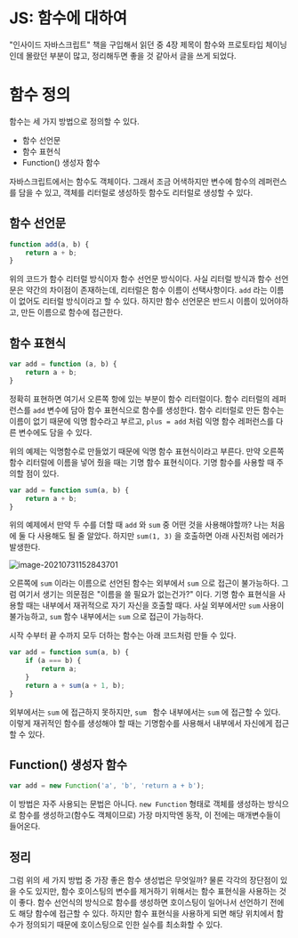 # JS: 함수에 대하여

"인사이드 자바스크립트" 책을 구입해서 읽던 중 4장 제목이 함수와 프로토타입 체이닝인데 몰랐던 부분이 많고, 정리해두면 좋을 것 같아서 글을 쓰게 되었다. 

# 함수 정의

함수는 세 가지 방법으로 정의할 수 있다.

* 함수 선언문
* 함수 표현식
* Function() 생성자 함수

자바스크립트에서는 함수도 객체이다. 그래서 조금 어색하지만 변수에 함수의 레퍼런스를 담을 수 있고, 객체를 리터럴로 생성하듯 함수도 리터럴로 생성할 수 있다.



## 함수 선언문

```javascript
function add(a, b) {
    return a + b;
}
```

위의 코드가 함수 리터럴 방식이자 함수 선언문 방식이다. 사실 리터럴 방식과 함수 선언문은 약간의 차이점이 존재하는데, 리터럴은 함수 이름이 선택사항이다. `add` 라는 이름이 없어도 리터럴 방식이라고 할  수 있다. 하지만 함수 선언문은 반드시 이름이 있어야하고, 만든 이름으로 함수에 접근한다.



## 함수 표현식

```javascript
var add = function (a, b) {
    return a + b;
}
```

정확히 표현하면 여기서 오른쪽 항에 있는 부분이 함수 리터럴이다. 함수 리터럴의 레퍼런스를 `add` 변수에 담아 함수 표현식으로 함수를 생성한다. 함수 리터럴로 만든 함수는 이름이 없기 때문에 익명 함수라고 부르고, `plus = add` 처럼 익명 함수 레퍼런스를 다른 변수에도 담을 수 있다.

위의 예제는 익명함수로 만들었기 때문에 익명 함수 표현식이라고 부른다. 만약 오른쪽 함수 리터럴에 이름을 넣어 줬을 때는 기명 함수 표현식이다. 기명 함수를 사용할 때 주의할 점이 있다.

```javascript
var add = function sum(a, b) {
    return a + b;
}
```

위의 예제에서 만약 두 수를 더할 때 `add` 와 `sum` 중 어떤 것을 사용해야할까? 나는 처음에 둘 다 사용해도 될 줄 알았다. 하지만 `sum(1, 3)` 을 호출하면 아래 사진처럼 에러가 발생한다.

![image-20210731152843701](C:\Users\양채훈\AppData\Roaming\Typora\typora-user-images\image-20210731152843701.png)

오른쪽에 `sum` 이라는 이름으로 선언된 함수는 외부에서 `sum` 으로 접근이 불가능하다. 그럼 여기서 생기는 의문점은 "이름을 쓸 필요가 없는건가?" 이다. 기명 함수 표현식을 사용할 때는 내부에서 재귀적으로 자기 자신을 호출할 때다. 사실 외부에서만 `sum` 사용이 불가능하고, `sum` 함수 내부에서는 `sum` 으로 접근이 가능하다.

시작 수부터 끝 수까지 모두 더하는 함수는 아래 코드처럼 만들 수 있다.

```javascript
var add = function sum(a, b) {
    if (a === b) {
        return a;
    }
    return a + sum(a + 1, b);
}
```

외부에서는 `sum` 에 접근하지 못하지만, `sum ` 함수 내부에서는 `sum` 에 접근할 수 있다. 이렇게 재귀적인 함수를 생성해야 할 때는 기명함수를 사용해서 내부에서 자신에게 접근할 수 있다.

## Function() 생성자 함수

```javascript
var add = new Function('a', 'b', 'return a + b');
```

이 방법은 자주 사용되는 문법은 아니다. `new Function` 형태로 객체를 생성하는 방식으로 함수를 생성하고(함수도 객체이므로) 가장 마지막엔 동작, 이 전에는 매개변수들이 들어온다.



## 정리

그럼 위의 세 가지 방법 중 가장 좋은 함수 생성법은 무엇일까? 물론 각각의 장단점이 있을 수도 있지만, 함수 호이스팅의 변수를 제거하기 위해서는 함수 표현식을 사용하는 것이 좋다. 함수 선언식의 방식으로 함수를 생성하면 호이스팅이 일어나서 선언하기 전에도 해당 함수에 접근할 수 있다. 하지만 함수 표현식을 사용하게 되면 해당 위치에서 함수가 정의되기 때문에 호이스팅으로 인한 실수를 최소화할 수 있다.

